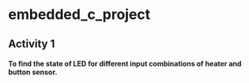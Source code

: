 # embedded_c_project

## Activity 1

#### To find the state of LED for different input combinations of heater and button sensor.
